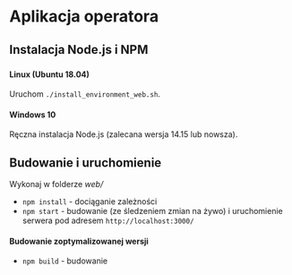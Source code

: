 # Aplikacja operatora
## Instalacja Node.js i NPM
### 
#### Linux (Ubuntu 18.04)
Uruchom `./install_environment_web.sh`.
#### Windows 10
Ręczna instalacja Node.js (zalecana wersja 14.15 lub nowsza).

## Budowanie i uruchomienie
Wykonaj w folderze *web/*
* `npm install` - dociąganie zależności
* `npm start` - budowanie (ze śledzeniem zmian na żywo) i uruchomienie serwera pod adresem `http://localhost:3000/`

#### Budowanie zoptymalizowanej wersji
* `npm build` - budowanie
